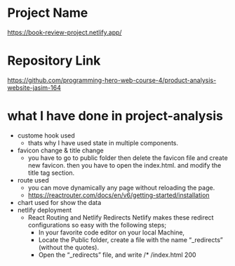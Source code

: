 # Project Name

https://book-review-project.netlify.app/

# Repository Link
https://github.com/programming-hero-web-course-4/product-analysis-website-jasim-164

# what I have done in project-analysis
* custome hook used 
   * thats why I have used state in multiple components.
* favicon change & title change
   * you have to go to public folder then delete the favicon file and create new favicon. then you have to open the index.html. and modify the title tag section.
* route used 
  * you can move dynamically any page without reloading the page.
  * https://reactrouter.com/docs/en/v6/getting-started/installation
* chart used for show the data 
* netlify deployment
  * React Routing and Netlify Redirects
Netlify makes these redirect configurations so easy with the following steps;
    * In your favorite code editor on your local Machine,
    * Locate the Public folder, create a file with the name “_redirects” (without the quotes).
    * Open the “_redirects” file, and write /* /index.html 200

    

